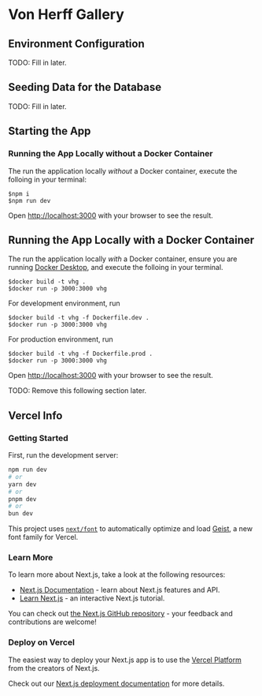 # Von Herff Gallery

## Environment Configuration

TODO: Fill in later.

## Seeding Data for the Database

TODO: Fill in later.

## Starting the App

### Running the App Locally without a Docker Container

The run the application locally _without_ a Docker container, execute the folloing in your terminal:

```console
$npm i
$npm run dev
```

Open [http://localhost:3000](http://localhost:3000) with your browser to see the result.

## Running the App Locally with a Docker Container

The run the application locally _with_ a Docker container, ensure you are running [Docker Desktop](https://www.docker.com/products/docker-desktop/), and execute the folloing in your terminal.

```console
$docker build -t vhg .
$docker run -p 3000:3000 vhg
```

For development environment, run

```console
$docker build -t vhg -f Dockerfile.dev .
$docker run -p 3000:3000 vhg
```

For production environment, run

```console
$docker build -t vhg -f Dockerfile.prod .
$docker run -p 3000:3000 vhg
```

Open [http://localhost:3000](http://localhost:3000) with your browser to see the result.

TODO: Remove this following section later.
## Vercel Info

### Getting Started

First, run the development server:

```bash
npm run dev
# or
yarn dev
# or
pnpm dev
# or
bun dev
```

This project uses [`next/font`](https://nextjs.org/docs/app/building-your-application/optimizing/fonts) to automatically optimize and load [Geist](https://vercel.com/font), a new font family for Vercel.

### Learn More

To learn more about Next.js, take a look at the following resources:

- [Next.js Documentation](https://nextjs.org/docs) - learn about Next.js features and API.
- [Learn Next.js](https://nextjs.org/learn) - an interactive Next.js tutorial.

You can check out [the Next.js GitHub repository](https://github.com/vercel/next.js) - your feedback and contributions are welcome!

### Deploy on Vercel

The easiest way to deploy your Next.js app is to use the [Vercel Platform](https://vercel.com/new?utm_medium=default-template&filter=next.js&utm_source=create-next-app&utm_campaign=create-next-app-readme) from the creators of Next.js.

Check out our [Next.js deployment documentation](https://nextjs.org/docs/app/building-your-application/deploying) for more details.
